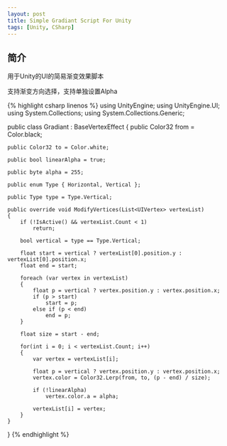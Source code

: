 ```yaml
---
layout: post
title: Simple Gradiant Script For Unity
tags: [Unity, CSharp]
---
```


## 简介

用于Unity的UI的简易渐变效果脚本

支持渐变方向选择，支持单独设置Alpha

{% highlight csharp linenos %}
using UnityEngine;
using UnityEngine.UI;
using System.Collections;
using System.Collections.Generic;

public class Gradiant : BaseVertexEffect
{
    public Color32 from = Color.black;

    public Color32 to = Color.white;

    public bool linearAlpha = true;

    public byte alpha = 255;

    public enum Type { Horizontal, Vertical };

    public Type type = Type.Vertical;

    public override void ModifyVertices(List<UIVertex> vertexList)
    {
        if (!IsActive() && vertexList.Count < 1)
            return;

        bool vertical = type == Type.Vertical;

        float start = vertical ? vertexList[0].position.y : vertexList[0].position.x;
        float end = start;

        foreach (var vertex in vertexList)
        {
            float p = vertical ? vertex.position.y : vertex.position.x;
            if (p > start)
                start = p;
            else if (p < end)
                end = p;
        }

        float size = start - end;

        for(int i = 0; i < vertexList.Count; i++)
        {
            var vertex = vertexList[i];

            float p = vertical ? vertex.position.y : vertex.position.x;
            vertex.color = Color32.Lerp(from, to, (p - end) / size);

            if (!linearAlpha)
                vertex.color.a = alpha;

            vertexList[i] = vertex;
        }
    }
}
{% endhighlight %}
